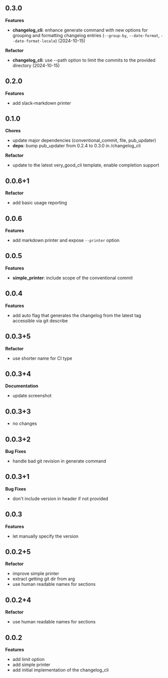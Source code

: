 ## 0.3.0

**Features**

- **changelog_cli**: enhance generate command with new options for grouping and formatting changelog entries (`--group-by`, `--date-format`, `--date-format-locale`) (2024-10-15)

**Refactor**

- **changelog_cli**: use --path option to limit the commits to the provided directory (2024-10-15)

## 0.2.0

**Features**

- add slack-markdown printer

## 0.1.0

**Chores**

- update major dependencies (conventional_commit, file, pub_updater)
- **deps**: bump pub_updater from 0.2.4 to 0.3.0 in /changelog_cli

**Refactor**

- update to the latest very_good_cli template, enable completion support

## 0.0.6+1

**Refactor**

- add basic usage reporting

## 0.0.6

**Features**

- add markdown printer and expose `--printer` option

## 0.0.5

**Features**

- **simple_printer**: include scope of the conventional commit

## 0.0.4

**Features**

- add auto flag that generates the changelog from the latest tag accessible via git describe

## 0.0.3+5

**Refactor**

- use shorter name for CI type

## 0.0.3+4

**Documentation**

- update screenshot

## 0.0.3+3

- no changes

## 0.0.3+2

**Bug Fixes**

- handle bad git revision in generate command

## 0.0.3+1

**Bug Fixes**

- don't include version in header if not provided

## 0.0.3

**Features**

- let manually specify the version

## 0.0.2+5

**Refactor**

- improve simple printer
- extract getting git dir from arg
- use human readable names for sections

## 0.0.2+4

**Refactor**

- use human readable names for sections

## 0.0.2

**Features**

- add limit option
- add simple printer
- add initial implementation of the changelog_cli
